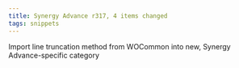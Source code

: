 ```yaml
---
title: Synergy Advance r317, 4 items changed
tags: snippets
---
```


Import line truncation method from WOCommon into new, Synergy Advance-specific category

